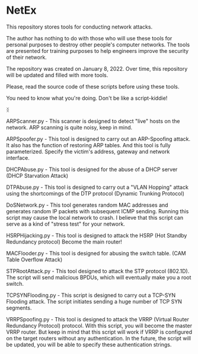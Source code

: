 # NetEx
This repository stores tools for conducting network attacks.

The author has nothing to do with those who will use these tools for personal purposes to destroy other people's computer networks. The tools are presented for training purposes to help engineers improve the security of their network.

The repository was created on January 8, 2022. Over time, this repository will be updated and filled with more tools.

Please, read the source code of these scripts before using these tools.

You need to know what you're doing. Don't be like a script-kiddie!

ᛝ

ARPScanner.py - This scanner is designed to detect "live" hosts on the network. ARP scanning is quite noisy, keep in mind.

ARPSpoofer.py - This tool is designed to carry out an ARP-Spoofing attack. It also has the function of restoring ARP tables. And this tool is fully parameterized. Specify the victim's address, gateway and network interface.

DHCPAbuse.py - This tool is designed for the abuse of a DHCP server (DHCP Starvation Attack)

DTPAbuse.py - This tool is designed to carry out a "VLAN Hopping" attack using the shortcomings of the DTP protocol (Dynamic Trunking Protocol)

DoSNetwork.py - This tool generates random MAC addresses and generates random IP packets with subsequent ICMP sending. Running this script may cause the local network to crash. I believe that this script can serve as a kind of "stress test" for your network.

HSRPHijacking.py - This tool is designed to attack the HSRP (Hot Standby Redundancy protocol) Become the main router!

MACFlooder.py - This tool is designed for abusing the switch table. (CAM Table Overflow Attack)

STPRootAttack.py - This tool designed to attack the STP protocol (802.1D). The script will send malicious BPDUs, which will eventually make you a root switch.

TCPSYNFlooding.py - This script is designed to carry out a TCP-SYN Flooding attack. The script initiates sending a huge number of TCP SYN segments.

VRRPSpoofing.py - This tool is designed to attack the VRRP (Virtual Router Redundancy Protocol) protocol. With this script, you will become the master VRRP router. But keep in mind that this script will work if VRRP is configured on the target routers without any authentication. In the future, the script will be updated, you will be able to specify these authentication strings.
